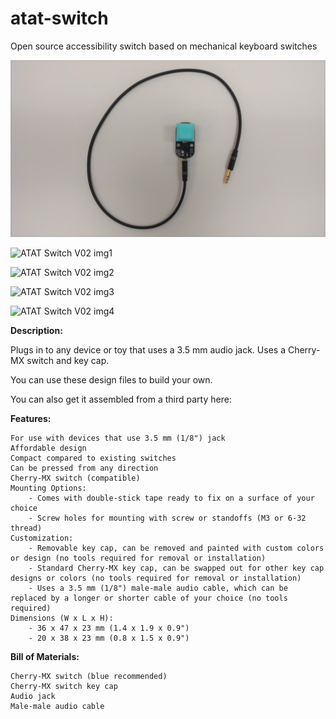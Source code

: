 # atat-switch
Open source accessibility switch based on mechanical keyboard switches

![ATAT Switch V02 img0](https://github.com/musghz/atat-switch/blob/main/media/atat_plain_0.jpg)

![ATAT Switch V02 img1]()

![ATAT Switch V02 img2]()

![ATAT Switch V02 img3]()

![ATAT Switch V02 img4]()



**Description:**

Plugs in to any device or toy that uses a 3.5 mm audio jack. Uses a Cherry-MX switch and key cap.

You can use these design files to build your own. 

You can also get it assembled from a third party here: 

**Features:**

    For use with devices that use 3.5 mm (1/8") jack
    Affordable design
    Compact compared to existing switches
    Can be pressed from any direction
    Cherry-MX switch (compatible)
    Mounting Options:
        - Comes with double-stick tape ready to fix on a surface of your choice
        - Screw holes for mounting with screw or standoffs (M3 or 6-32 thread)
    Customization:
        - Removable key cap, can be removed and painted with custom colors or design (no tools required for removal or installation)
        - Standard Cherry-MX key cap, can be swapped out for other key cap designs or colors (no tools required for removal or installation)
        - Uses a 3.5 mm (1/8") male-male audio cable, which can be replaced by a longer or shorter cable of your choice (no tools required)
    Dimensions (W x L x H): 
        - 36 x 47 x 23 mm (1.4 x 1.9 x 0.9")
        - 20 x 38 x 23 mm (0.8 x 1.5 x 0.9")

**Bill of Materials:**

    Cherry-MX switch (blue recommended)
    Cherry-MX switch key cap
    Audio jack
    Male-male audio cable
